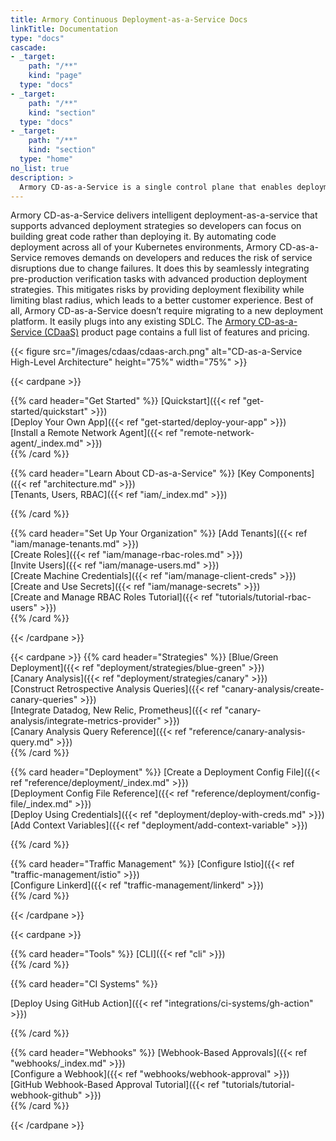 ```yaml
---
title: Armory Continuous Deployment-as-a-Service Docs
linkTitle: Documentation
type: "docs"
cascade:
- _target:
    path: "/**"
    kind: "page"
  type: "docs"
- _target:
    path: "/**"
    kind: "section"
  type: "docs"
- _target:
    path: "/**"
    kind: "section"
  type: "home"
no_list: true
description: >
  Armory CD-as-a-Service is a single control plane that enables deployment to multiple Kubernetes clusters using CD-as-a-Service's secure, one-way Kubernetes agents. These agents facilitate multi-cluster orchestration and advanced deployment strategies, such as canary and blue/green, for your apps.
---
```


Armory CD-as-a-Service delivers intelligent deployment-as-a-service that supports advanced deployment strategies so developers can focus on building great code rather than deploying it. By automating code deployment across all of your Kubernetes environments, Armory CD-as-a-Service removes demands on developers and reduces the risk of service disruptions due to change failures. It does this by seamlessly integrating pre-production verification tasks with advanced production deployment strategies. This mitigates risks by providing deployment flexibility while limiting blast radius, which leads to a better customer experience. Best of all, Armory CD-as-a-Service doesn’t require migrating to a new deployment platform. It easily plugs into any existing SDLC. The [Armory CD-as-a-Service (CDaaS)](https://www.armory.io/products/continuous-deployment-as-a-service/) product page contains a full list of features and pricing.

<!-- Anna in product marketing asked specifically for the "CDaaS" text in the link to the product page -->

{{< figure src="/images/cdaas/cdaas-arch.png" alt="CD-as-a-Service High-Level Architecture" height="75%" width="75%" >}}

<!-- linkWithLinkTitle didn't render correctly inside the cardpane cards so hard-code link title and use ref -->

{{< cardpane >}}

{{% card header="Get Started" %}}
[Quickstart]({{< ref "get-started/quickstart" >}})</br>
[Deploy Your Own App]({{< ref "get-started/deploy-your-app" >}})</br>
[Install a Remote Network Agent]({{<  ref "remote-network-agent/_index.md" >}})</br>
{{% /card %}}

{{% card header="Learn About CD-as-a-Service" %}}
[Key Components]({{<  ref "architecture.md" >}})</br>
[Tenants, Users, RBAC]({{<  ref "iam/_index.md" >}})</br>

{{% /card %}}

{{% card header="Set Up Your Organization" %}}
[Add Tenants]({{<  ref "iam/manage-tenants.md" >}})</br>
[Create Roles]({{<  ref "iam/manage-rbac-roles.md" >}})</br>
[Invite Users]({{<  ref "iam/manage-users.md" >}})</br>
[Create Machine Credentials]({{< ref "iam/manage-client-creds" >}})</br>
[Create and Use Secrets]({{< ref "iam/manage-secrets" >}})</br>
[Create and Manage RBAC Roles Tutorial]({{<  ref "tutorials/tutorial-rbac-users" >}})</br>
{{% /card %}}

{{< /cardpane >}}

{{< cardpane >}}
{{% card header="Strategies" %}}
[Blue/Green Deployment]({{< ref "deployment/strategies/blue-green" >}})</br>
[Canary Analysis]({{< ref "deployment/strategies/canary" >}})</br>
[Construct Retrospective Analysis Queries]({{< ref "canary-analysis/create-canary-queries" >}})</br>
[Integrate Datadog, New Relic, Prometheus]({{< ref "canary-analysis/integrate-metrics-provider" >}})</br>
[Canary Analysis Query Reference]({{< ref "reference/canary-analysis-query.md" >}})</br>
{{% /card %}}

{{% card header="Deployment" %}}
[Create a Deployment Config File]({{< ref "reference/deployment/_index.md" >}})</br>
[Deployment Config File Reference]({{< ref "reference/deployment/config-file/_index.md" >}})</br>
[Deploy Using Credentials]({{< ref "deployment/deploy-with-creds.md" >}})</br>
[Add Context Variables]({{< ref "deployment/add-context-variable" >}})</br>

{{% /card %}}

{{% card header="Traffic Management" %}}
[Configure Istio]({{< ref "traffic-management/istio" >}})</br>
[Configure Linkerd]({{< ref "traffic-management/linkerd" >}})</br>
{{% /card %}}

{{< /cardpane >}}

{{< cardpane >}}

{{% card header="Tools" %}}
[CLI]({{< ref "cli" >}})</br>
{{% /card %}}

{{% card header="CI Systems" %}}

[Deploy Using GitHub Action]({{< ref "integrations/ci-systems/gh-action" >}})</br>

{{% /card %}}

{{% card header="Webhooks" %}}
[Webhook-Based Approvals]({{< ref "webhooks/_index.md" >}})</br>
[Configure a Webhook]({{< ref "webhooks/webhook-approval" >}})</br>
[GitHub Webhook-Based Approval Tutorial]({{<  ref "tutorials/tutorial-webhook-github" >}})</br>
{{% /card %}}

{{< /cardpane >}}


 <style>
li #m-deployment-li {
  border-bottom: 1px solid #CECFD1; /* Set the color and thickness of the divider */
  margin-bottom: 12px; !important

}
</style>


